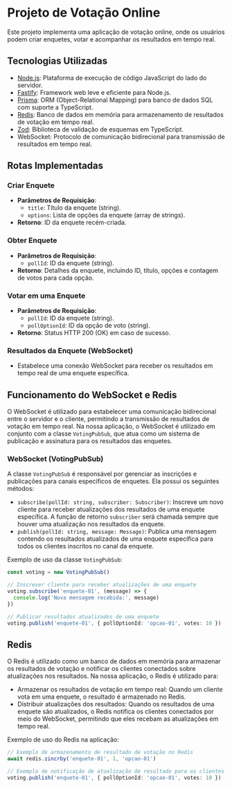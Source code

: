 # Projeto de Votação Online

Este projeto implementa uma aplicação de votação online, onde os usuários podem criar enquetes, votar e acompanhar os resultados em tempo real.

## Tecnologias Utilizadas

- [Node.js](https://nodejs.org/): Plataforma de execução de código JavaScript do lado do servidor.
- [Fastify](https://www.fastify.io/): Framework web leve e eficiente para Node.js.
- [Prisma](https://www.prisma.io/): ORM (Object-Relational Mapping) para banco de dados SQL com suporte a TypeScript.
- [Redis](https://redis.io/): Banco de dados em memória para armazenamento de resultados de votação em tempo real.
- [Zod](https://github.com/colinhacks/zod): Biblioteca de validação de esquemas em TypeScript.
- WebSocket: Protocolo de comunicação bidirecional para transmissão de resultados em tempo real.

## Rotas Implementadas

### Criar Enquete

- **Parâmetros de Requisição**:
  - `title`: Título da enquete (string).
  - `options`: Lista de opções da enquete (array de strings).
- **Retorno**: ID da enquete recém-criada.

### Obter Enquete

- **Parâmetros de Requisição**:
  - `pollId`: ID da enquete (string).
- **Retorno**: Detalhes da enquete, incluindo ID, título, opções e contagem de votos para cada opção.

### Votar em uma Enquete

- **Parâmetros de Requisição**:
  - `pollId`: ID da enquete (string).
  - `pollOptionId`: ID da opção de voto (string).
- **Retorno**: Status HTTP 200 (OK) em caso de sucesso.

### Resultados da Enquete (WebSocket)

- Estabelece uma conexão WebSocket para receber os resultados em tempo real de uma enquete específica.

## Funcionamento do WebSocket e Redis

O WebSocket é utilizado para estabelecer uma comunicação bidirecional entre o servidor e o cliente, permitindo a transmissão de resultados de votação em tempo real. Na nossa aplicação, o WebSocket é utilizado em conjunto com a classe `VotingPubSub`, que atua como um sistema de publicação e assinatura para os resultados das enquetes.

### WebSocket (VotingPubSub)

A classe `VotingPubSub` é responsável por gerenciar as inscrições e publicações para canais específicos de enquetes. Ela possui os seguintes métodos:

- `subscribe(pollId: string, subscriber: Subscriber)`: Inscreve um novo cliente para receber atualizações dos resultados de uma enquete específica. A função de retorno `subscriber` será chamada sempre que houver uma atualização nos resultados da enquete.
- `publish(pollId: string, message: Message)`: Publica uma mensagem contendo os resultados atualizados de uma enquete específica para todos os clientes inscritos no canal da enquete.

Exemplo de uso da classe `VotingPubSub`:

```typescript
const voting = new VotingPubSub()

// Inscrever cliente para receber atualizações de uma enquete
voting.subscribe('enquete-01', (message) => {
  console.log('Nova mensagem recebida:', message)
})

// Publicar resultados atualizados de uma enquete
voting.publish('enquete-01', { pollOptionId: 'opcao-01', votes: 10 })
```

## Redis

O Redis é utilizado como um banco de dados em memória para armazenar os resultados de votação e notificar os clientes conectados sobre atualizações nos resultados. Na nossa aplicação, o Redis é utilizado para:

- Armazenar os resultados de votação em tempo real: Quando um cliente vota em uma enquete, o resultado é armazenado no Redis.
- Distribuir atualizações dos resultados: Quando os resultados de uma enquete são atualizados, o Redis notifica os clientes conectados por meio do WebSocket, permitindo que eles recebam as atualizações em tempo real.

Exemplo de uso do Redis na aplicação:

```typescript
// Exemplo de armazenamento de resultado de votação no Redis
await redis.zincrby('enquete-01', 1, 'opcao-01')

// Exemplo de notificação de atualização de resultado para os clientes conectados
voting.publish('enquete-01', { pollOptionId: 'opcao-01', votes: 10 })
```
